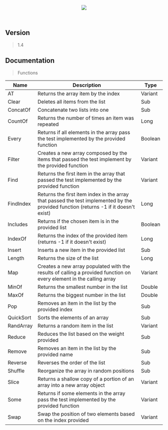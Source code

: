 <p align="center">
  <img src="https://user-images.githubusercontent.com/112352728/204159752-8e420ed2-ac7f-4158-8617-a32c86a8352f.png"/>
</p><br/>

## Version
> 1.4

## Documentation

> Functions

| Name | Description | Type |
| --- | --- | --- |
| AT | Returns the array item by the index | Variant |
| Clear | Deletes all items from the list | Sub |
| ConcatOf | Concatenate two lists into one | Sub |
| CountOf | Returns the number of times an item was repeated | Long |
| Every | Returns if all elements in the array pass the test implemented by the provided function | Boolean |
| Filter | Creates a new array composed by the items that passed the test implement by the provided function | Variant |
| Find | Returns the first item in the array that passed the test implemented by the provided function | Variant |
| FindIndex | Returns the first item index in the array that passed the test implemented by the provided function (returns -1 if it doesn't exist) | Long |
| Includes | Returns if the chosen item is in the provided list | Boolean |
| IndexOf | Returns the index of the provided item (returns -1 if it doesn't exist) | Long |
| Insert | Inserts a new item in the provided list | Sub |
| Length | Returns the size of the list | Long |
| Map | Creates a new array populated with the results of calling a provided function on every element in the calling array  | Variant |
| MinOf | Returns the smallest number in the list | Double |
| MaxOf | Returns the biggest number in the list | Double |
| Pop | Removes an item in the list by the provided index | Sub |
| QuickSort | Sorts the elements of an array  | Sub |
| RandArray | Returns a random item in the list | Variant |
| Reduce | Reduces the list based on the weight provided | Sub |
| Remove | Removes an item in the list by the provided name | Sub |
| Reverse | Reverses the order of the list | Sub |
| Shuffle | Reorganize the array in random positions  | Sub |
| Slice | Returns a shallow copy of a portion of an array into a new array object  | Variant |
| Some | Returns if some elements in the array pass the test implemented by the provided function | Variant |
| Swap | Swap the position of two elements based on the index provided | Variant |
